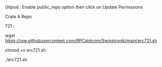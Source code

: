 Gitpod : Enable public_repo option then click on Update Permissions

Crate A Repo 

721 : 

wget https://raw.githubusercontent.com/RPCdotcom/Swisstronik/main/erc721.sh

chmod +x erc721.sh

./erc721.sh
